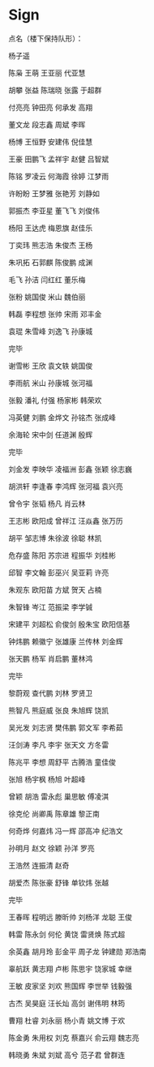 # Sign


点名（楼下保持队形）：


杨子遥


陈枭 王萌 王亚丽 代亚慧

胡攀 张益 陈瑞晓 张露 于超群

付亮亮 钟田亮 何承发 高翔

董文龙 段志鑫 周斌 李晖

杨博 王恒野 安建伟 倪佳慧

王豪 田鹏飞 孟祥宇 赵健 吕智斌

陈铭 罗凌云 何海霞 徐婷 江梦雨

许盼盼 王梦雅 张艳芳 刘静如

郭振杰 李亚星 董飞飞 刘俊伟

杨阳  王达虎 梅恩旗 赵佳乐

丁奕玮 熊志浩 朱俊杰 王杨

朱巩拓 石郭麒 陈俊鹏 成渊

毛飞   孙洁   闫红红   董乐梅

张粉  姚国俊  米山  魏伯丽

韩磊 李程想 张帅 宋雨 邓丰金

袁琨 朱雪峰 刘逸飞 孙康城

完毕


谢雪彬 王欣 袁文轶 姚国俊

李雨航 米山 孙康城 张河福

张毅 潘礼 付强 杨家彬 韩荣欢

冯英健 刘鹏 金烨文 孙铭杰 张成峰

余海轮 宋中剑 任道渊 殷辉

完毕


刘金发 李映华 凌福洲 彭鑫 张颖 徐志巍

胡洪轩 李逢春 李鸿辉 张河福 袁兴亮

曾令宇 张韬 杨凡 肖云林

王志彬 欧阳成 曾祥江 汪焱鑫 张万历

胡平 邹志博 朱徐波 徐聪 林凯

危存盛 陈阳 苏宗进 程振华 刘桂彬

邱智 李文翰 彭巫兴 吴亚莉 许亮

朱观东 欧阳苗 方斌 贺天 占楠

朱智锋 岑江 范振梁 李学铖

宋建平 刘超松 俞俊剑 殷朱宝 欧阳信基

钟炜鹏 赖徽宁 张雄康 兰传林 刘金辉

张天鹏 杨军 肖启鹏 董林鸿

完毕


黎蔚观 查代鹏 刘林 罗贤卫

熊智凡 熊庭威 张良 朱旭辉 饶凯

吴光发 刘志贤 樊伟鹏 郭文军 李希茹

汪剑涛 李凡 李宇 张天文 方冬雷

陈兆平 李想 周舒平 古腾浩 童佳俊

张旭 杨宇枫 杨旭 叶超峰

曾颖 胡浩 雷永彪 巢思敏 傅凌淇

徐克伦 尚卿禹 陈章雄 黎正南

何奇烨 何嘉炜 冯一辉 邵高冲 纪浩文

孙明月 赵文 徐颖 孙洋 罗亮

王浩然 连振清 赵奇

胡爱杰 陈张豪 舒锋 单钦炜 张越

完毕

王春晖 程明远 滕昕帅 刘杨洋 龙聪 王俊

韩雷 陈永剑 何伦 黄饶 雷贤焕 陈式超

余英鑫  胡月玲 彭金平 周子龙 钟建勋 郑浩南

辜航跃 黄志翔 卢彬 陈思宇 饶家城 幸继

王敏 皮家坚 刘欢 熊国辉 李世举 钱毅强

古杰 吴昊庭 汪长灿 高剑 谢伟明 林筠

曹翔 杜睿 刘永丽 杨小青 姚文博 于欢

陈金勇 朱用权 刘克 蔡嘉兴 俞云翔 魏志亮

韩晓勇 朱斌 刘斌 高兮 范子君 曾群连